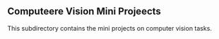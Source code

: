 ## Computeere Vision Mini Projeects

This subdirectory contains the mini projects on computer vision tasks.
